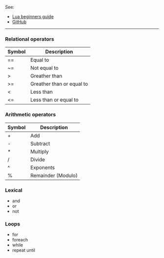See:

- [Lua beginners guide](https://gridlocdev.github.io/lua-beginners-guide)
- [GitHub](https://github.com/gridlocdev/lua-beginners-guide)

---

### Relational operators

| Symbol | Description               |
| ------ | ------------------------- |
| ==     | Equal to                  |
| ~=     | Not equal to              |
| >      | Greather than             |
| >=     | Greather than or equal to |
| <      | Less than                 |
| <=     | Less than or equal to     |

### Arithmetic operators

| Symbol | Description        |
| ------ | ------------------ |
| +      | Add                |
| -      | Subtract           |
| \*     | Multiply           |
| /      | Divide             |
| ^      | Exponents          |
| %      | Remainder (Modulo) |

### Lexical

- and
- or
- not

### Loops

- for
- foreach
- while
- repeat until
